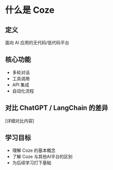 # 什么是 Coze

## 定义
面向 AI 应用的无代码/低代码平台

## 核心功能
- 多轮对话
- 工具调用
- API 集成
- 自动化流程

## 对比 ChatGPT / LangChain 的差异
[详细对比内容]

## 学习目标
- 理解 Coze 的基本概念
- 了解 Coze 与其他AI平台的区别
- 为后续学习打下基础